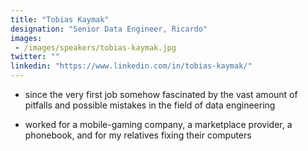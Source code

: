 ```yaml
---
title: "Tobias Kaymak"
designation: "Senior Data Engineer, Ricardo"
images: 
 - /images/speakers/tobias-kaymak.jpg
twitter: ""
linkedin: "https://www.linkedin.com/in/tobias-kaymak/"
---
```


- since the very first job somehow fascinated by the vast amount of pitfalls and possible mistakes in the field of data engineering
 
 - worked for a mobile-gaming company, a marketplace provider, a phonebook, and for my relatives fixing their computers